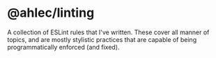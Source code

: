 # @ahlec/linting

A collection of ESLint rules that I've written. These cover all manner of topics, and are mostly stylistic practices that are capable of being programmatically enforced (and fixed).
